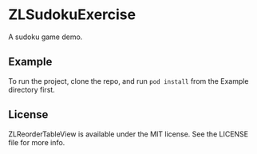 # ZLSudokuExercise

A sudoku game demo.

## Example

To run the project, clone the repo, and run `pod install` from the Example directory first.

## License

ZLReorderTableView is available under the MIT license. See the LICENSE file for more info.
